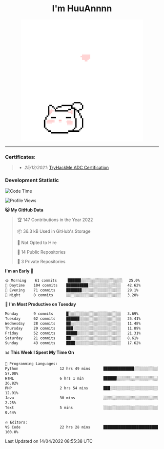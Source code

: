 <h1 align='center'>I'm HuuAnnnn</h1>
<p align="center">
 <img src="cat_intro.gif" />
</p>

___

### Certificates:
>- *25/12/2021*: [TryHackMe ADC Certification](https://tryhackme-certificates.s3-eu-west-1.amazonaws.com/THM-HKVVJOIWJA.png)


### Development Statistic

<!--START_SECTION:waka-->
![Code Time](http://img.shields.io/badge/Code%20Time-58%20hrs%2037%20mins-blue)

![Profile Views](http://img.shields.io/badge/Profile%20Views-642-blue)

**🐱 My GitHub Data** 

> 🏆 147 Contributions in the Year 2022
 > 
> 📦 36.3 kB Used in GitHub's Storage 
 > 
> 🚫 Not Opted to Hire
 > 
> 📜 14 Public Repositories 
 > 
> 🔑 3 Private Repositories  
 > 
**I'm an Early 🐤** 

```text
🌞 Morning    61 commits     ██████░░░░░░░░░░░░░░░░░░░   25.0% 
🌆 Daytime    104 commits    ██████████░░░░░░░░░░░░░░░   42.62% 
🌃 Evening    71 commits     ███████░░░░░░░░░░░░░░░░░░   29.1% 
🌙 Night      8 commits      ░░░░░░░░░░░░░░░░░░░░░░░░░   3.28%

```
📅 **I'm Most Productive on Tuesday** 

```text
Monday       9 commits      █░░░░░░░░░░░░░░░░░░░░░░░░   3.69% 
Tuesday      62 commits     ██████░░░░░░░░░░░░░░░░░░░   25.41% 
Wednesday    28 commits     ██░░░░░░░░░░░░░░░░░░░░░░░   11.48% 
Thursday     29 commits     ███░░░░░░░░░░░░░░░░░░░░░░   11.89% 
Friday       52 commits     █████░░░░░░░░░░░░░░░░░░░░   21.31% 
Saturday     21 commits     ██░░░░░░░░░░░░░░░░░░░░░░░   8.61% 
Sunday       43 commits     ████░░░░░░░░░░░░░░░░░░░░░   17.62%

```


📊 **This Week I Spent My Time On** 

```text
💬 Programming Languages: 
Python                   12 hrs 49 mins      ██████████████░░░░░░░░░░░   57.08% 
HTML                     6 hrs 1 min         ██████░░░░░░░░░░░░░░░░░░░   26.82% 
PHP                      2 hrs 54 mins       ███░░░░░░░░░░░░░░░░░░░░░░   12.91% 
Java                     30 mins             ░░░░░░░░░░░░░░░░░░░░░░░░░   2.25% 
Text                     5 mins              ░░░░░░░░░░░░░░░░░░░░░░░░░   0.44%

🔥 Editors: 
VS Code                  22 hrs 28 mins      █████████████████████████   100.0%

```


 Last Updated on 14/04/2022 08:55:38 UTC
<!--END_SECTION:waka-->
